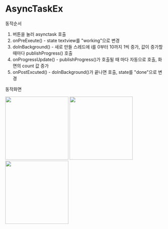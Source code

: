 # AsyncTaskEx

동작순서
1. 버튼을 눌러 asynctask 호출
2. onPreExeute() - state textview를 "working"으로 변경
3. doInBackground() - 새로 만들 스레드에 i를 0부터 10까지 1씩 증가, 값이 증가할때마다 publishProgress() 호출
4. onProgressUpdate() - publishProgress()가 호출될 때 마다 자동으로 호출, 화면의 count 값 증가
5. onPostExcuted() - doInBackground()가 끝나면 호출,  state를 "done"으로 변경


동작화면
<div>
  <img width="200" src="https://user-images.githubusercontent.com/59160428/81771834-03e3b180-951f-11ea-98d7-37d2d20c5d0e.jpg">
  <img width="200" src="https://user-images.githubusercontent.com/59160428/81771837-047c4800-951f-11ea-9c3f-25214188bfbb.jpg">
  <img width="200" src="https://user-images.githubusercontent.com/59160428/81771839-0514de80-951f-11ea-8e23-553593125afb.jpg">
</div>

